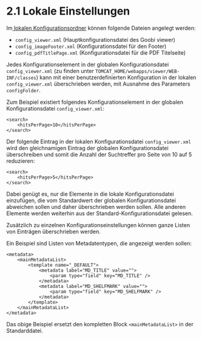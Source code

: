 # 2.1 Lokale Einstellungen

Im[ lokalen Konfigurationsordner](2.1-ordnerkonfiguration.md) können folgende Dateien angelegt werden:

* `config_viewer.xml` \(Hauptkonfigurationsdatei des Goobi viewer\)
* `config_imageFooter.xml` \(Konfigurationsdatei für den Footer\)
* `config_pdfTitlePage.xml` \(Konfigurationsdatei für die PDF Titelseite\)

Jedes Konfigurationselement in der globalen Konfigurationsdatei `config_viewer.xml` \(zu finden unter `TOMCAT_HOME/webapps/viewer/WEB-INF/classes`\) kann mit einer benutzerdefinierten Konfiguration in der lokalen `config_viewer.xml` überschrieben werden, mit Ausnahme des Parameters `configFolder`.

Zum Beispiel existiert folgendes Konfigurationselement in der globalen Konfigurationsdatei `config_viewer.xml`:

```markup
<search>
    <hitsPerPage>10</hitsPerPage>
</search>
```

Der folgende Eintrag in der lokalen Konfigurationsdatei `config_viewer.xml` wird den gleichnamigen Eintrag der globalen Konfigurationsdatei überschreiben und somit die Anzahl der Suchtreffer pro Seite von 10 auf 5 reduzieren:

```markup
<search>
    <hitsPerPage>5</hitsPerPage>
</search>
```

Dabei genügt es, nur die Elemente in die lokale Konfigurationsdatei einzufügen, die vom Standardwert der globalen Konfigurationsdatei abweichen sollen und daher überschrieben werden sollen. Alle anderen Elemente werden weiterhin aus der Standard-Konfigurationsdatei gelesen.

Zusätzlich zu einzelnen Konfigurationseinstellungen können ganze Listen von Einträgen überschrieben werden.

Ein Beispiel sind Listen von Metadatentypen, die angezeigt werden sollen:

```markup
<metadata>
    <mainMetadataList>
        <template name="_DEFAULT">
            <metadata label="MD_TITLE" value="">
                <param type="field" key="MD_TITLE" />
            </metadata>
            <metadata label="MD_SHELFMARK" value="">
                <param type="field" key="MD_SHELFMARK" />
            </metadata>
        </template>
    </mainMetadataList>
</metadata>
```

Das obige Beispiel ersetzt den kompletten Block `<mainMetadataList>` in der Standarddatei.

